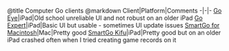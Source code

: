 @title		Computer Go clients
@markdown
Client|Platform|Comments
-|-|-
[Go Eye](https://itunes.apple.com/us/app/go-eye/id562516957?mt=8)|iPad|Old school unreliable UI and not robust on an older iPad
[Go Expert](https://itunes.apple.com/gb/app/go-expert-sgf-editor/id1022496928?mt=8)|iPad|Basic UI but usable - sometimes UI update issues
[SmartGo for Macintosh](https://smartgo.com/mac.html)|Mac|Pretty good
[SmartGo Kifu](https://smartgo.com/kifu.html)|iPad|Pretty good but on an older iPad crashed often when I tried creating game records on it
